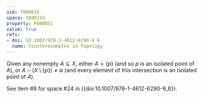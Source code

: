 ```yaml
---
uid: T000616
space: S000154
property: P000051
value: true
refs:
- doi: 10.1007/978-1-4612-6290-9_6
  name: Counterexamples in Topology
---
```


Given any nonempty $A \subseteq X$, either $A = \{ p \}$ (and so $p$ is an isolated point of $A$), or $A \cap ( X \setminus \{ p \} ) \neq \emptyset$ (and every element of this intersection is an isolated point of $A$).

See item #8 for space #24 in {{doi:10.1007/978-1-4612-6290-9_6}}.
